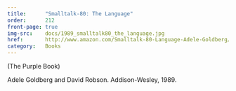 ```yaml
---
title:      "Smalltalk-80: The Language"
order:      212
front-page: true
img-src:    docs/1989_smalltalk80_the_language.jpg
href:       http://www.amazon.com/Smalltalk-80-Language-Adele-Goldberg/dp/0201136880
category:   Books
---
```

(The Purple Book)

Adele Goldberg and David Robson. Addison-Wesley, 1989.
